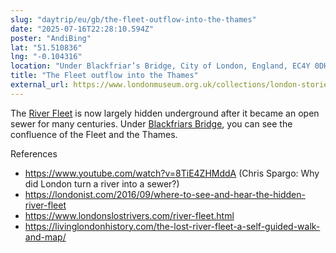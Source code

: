 ```yaml
---
slug: "daytrip/eu/gb/the-fleet-outflow-into-the-thames"
date: "2025-07-16T22:28:10.594Z"
poster: "AndiBing"
lat: "51.510836"
lng: "-0.104316"
location: "Under Blackfriar’s Bridge, City of London, England, EC4Y 0DH, United Kingdom"
title: "The Fleet outflow into the Thames"
external_url: https://www.londonmuseum.org.uk/collections/london-stories/lost-rivers-the-fleet/
---
```

The [River Fleet](https://en.wikipedia.org/wiki/River_Fleet) is now largely hidden underground after it became an open sewer for many centuries. Under [Blackfriars Bridge](https://en.wikipedia.org/wiki/Blackfriars_Bridge), you can see the confluence of the Fleet and the Thames.

References
- https://www.youtube.com/watch?v=8TiE4ZHMddA (Chris Spargo: Why did London turn a river into a sewer?)
- https://londonist.com/2016/09/where-to-see-and-hear-the-hidden-river-fleet
- https://www.londonslostrivers.com/river-fleet.html
- https://livinglondonhistory.com/the-lost-river-fleet-a-self-guided-walk-and-map/